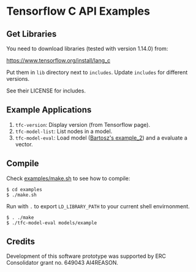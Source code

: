 # Tensorflow C API Examples

## Get Libraries ##

You need to download libraries (tested with version 1.14.0) from:

   https://www.tensorflow.org/install/lang_c

Put them in `lib` directory next to `includes`.  Update `includes` for different versions.

See their LICENSE for includes.

## Example Applications ##

1) `tfc-version`: Display version (from Tensorflow page).
2) `tfc-model-list`: List nodes in a model.
3) `tfc-model-eval`: Load model ([Bartosz's example_2](https://github.com/BartoszPiotrowski/tensorflow-save-in-python-load-in-cpp/tree/master/example_2)) and a evaluate a vector.

## Compile ##

Check [examples/make.sh](examples/make.sh) to see how to compile:

   ```shell
   $ cd examples
   $ ./make.sh
   ```

Run with `.` to export `LD_LIBRARY_PATH` to your current shell envirnonment.

   ```shell
   $ . ./make
   $ ./tfc-model-eval models/example
   ```

## Credits ##

Development of this software prototype was supported by ERC Consolidator grant no. 649043 AI4REASON.

